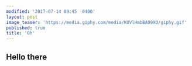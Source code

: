 ```yaml
---
modified: '2017-07-14 09:45 -0400'
layout: post
image_teaser: 'https://media.giphy.com/media/KOVlHmbBA09XO/giphy.gif'
published: true
title: 'Oh'
---
```

## Hello there

